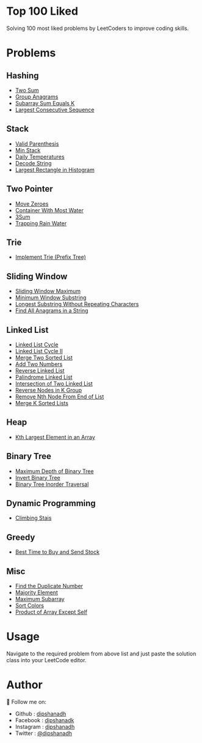 # Top 100 Liked

Solving 100 most liked problems by LeetCoders to improve coding skills.

# Problems

## Hashing

-   [Two Sum](https://github.com/dipshanadh/top-100-liked/blob/main/hashing/two-sum.cpp)
-   [Group Anagrams](https://github.com/dipshanadh/top-100-liked/blob/main/hashing/group-anagrams.cpp)
-   [Subarray Sum Equals K](https://github.com/dipshanadh/top-100-liked/blob/main/hashing/subarray-sum-equals-k.cpp)
-   [Largest Consecutive Sequence](https://github.com/dipshanadh/top-100-liked/blob/main/hashing/longest-consecutive-sequence.cpp)

## Stack

-   [Valid Parenthesis](https://github.com/dipshanadh/top-100-liked/blob/main/stack/valid-parenthesis.cpp)
-   [Min Stack](https://github.com/dipshanadh/top-100-liked/blob/main/stack/min-stack.cpp)
-   [Daily Temperatures](https://github.com/dipshanadh/top-100-liked/blob/main/stack/daily-temperatures.cpp)
-   [Decode String](https://github.com/dipshanadh/top-100-liked/blob/main/stack/decode-string.cpp)
-   [Largest Rectangle in Histogram](https://github.com/dipshanadh/top-100-liked/blob/main/stack/largest-rectangle-in-histogram.cpp)

## Two Pointer

-   [Move Zeroes](https://github.com/dipshanadh/top-100-liked/blob/main/two-pointers/move-zeroes.cpp)
-   [Container With Most Water](https://github.com/dipshanadh/top-100-liked/blob/main/two-pointers/container-with-most-water.cpp)
-   [3Sum](https://github.com/dipshanadh/top-100-liked/blob/main/two-pointers/3sum.cpp)
-   [Trapping Rain Water](https://github.com/dipshanadh/top-100-liked/blob/main/two-pointers/trapping-rainwater.cpp)

## Trie

-   [Implement Trie (Prefix Tree)](https://github.com/dipshanadh/top-100-liked/blob/main/trie/implement-trie.cpp)

## Sliding Window

-   [Sliding Window Maximum](https://github.com/dipshanadh/top-100-liked/blob/main/sliding-window/sliding-window-maximum.cpp)
-   [Minimum Window Substring](https://github.com/dipshanadh/top-100-liked/blob/main/sliding-window/minimum-window-substring.cpp)
-   [Longest Substring Without Repeating Characters](https://github.com/dipshanadh/top-100-liked/blob/main/sliding-window/longest-substring-without-repeating-characters.cpp)
-   [Find All Anagrams in a String](https://github.com/dipshanadh/top-100-liked/blob/main/sliding-window/find-all-anagrams-in-a-string.cpp)

## Linked List

-   [Linked List Cycle](https://github.com/dipshanadh/top-100-liked/blob/main/linked-list/linked-list-cycle.cpp)
-   [Linked List Cycle II](https://github.com/dipshanadh/top-100-liked/blob/main/linked-list/linked-list-cycle-ii.cpp)
-   [Merge Two Sorted List](https://github.com/dipshanadh/top-100-liked/blob/main/linked-list/merge-two-sorted-lists.cpp)
-   [Add Two Numbers](https://github.com/dipshanadh/top-100-liked/blob/main/linked-list/add-two-numbers.cpp)
-   [Reverse Linked List](https://github.com/dipshanadh/top-100-liked/blob/main/linked-list/reverse-linked-list.cpp)
-   [Palindrome Linked List](https://github.com/dipshanadh/top-100-liked/blob/main/linked-list/palindrome-linked-list.cpp)
-   [Intersection of Two Linked List](https://github.com/dipshanadh/top-100-liked/blob/main/linked-list/intersection-of-two-linked-lists.cpp)
-   [Reverse Nodes in K Group](https://github.com/dipshanadh/top-100-liked/blob/main/linked-list/reverse-nodes-in-k-group.cpp)
-   [Remove Nth Node From End of List](https://github.com/dipshanadh/top-100-liked/blob/main/linked-list/remove-nth-node-from-end-of-list.cpp)
-   [Merge K Sorted Lists](https://github.com/dipshanadh/top-100-liked/blob/main/linked-list/merge-k-sorted-lists.cpp)

## Heap

-   [Kth Largest Element in an Array](https://github.com/dipshanadh/top-100-liked/blob/main/heap/kth-largest-element.cpp)

## Binary Tree

-   [Maximum Depth of Binary Tree](https://github.com/dipshanadh/top-100-liked/blob/main/binary-tree/maximum-depth-of-binary-tree.cpp)
-   [Invert Binary Tree](https://github.com/dipshanadh/top-100-liked/blob/main/binary-tree/invert-binary-tree.cpp)
-   [Binary Tree Inorder Traversal](https://github.com/dipshanadh/top-100-liked/blob/main/binary-tree/binary-tree-inorder-traversal.cpp)

## Dynamic Programming

-   [Climbing Stais](https://github.com/dipshanadh/top-100-liked/blob/main/dynamic-programming/climbing-stais.cpp)

## Greedy

-   [Best Time to Buy and Send Stock](https://github.com/dipshanadh/top-100-liked/blob/main/greedy/best-time-to-buy-and-sell-stock.cpp)

## Misc

-   [Find the Duplicate Number](https://github.com/dipshanadh/top-100-liked/main/misc/find-the-duplicate-number.cpp)
-   [Majority Element](https://github.com/dipshanadh/top-100-liked/main/misc/majority-element.cpp)
-   [Maximum Subarray](https://github.com/dipshanadh/top-100-liked/main/misc/maximum-subarray.cpp)
-   [Sort Colors](https://github.com/dipshanadh/top-100-liked/main/misc/sort-colors.cpp)
-   [Product of Array Except Self](https://github.com/dipshanadh/top-100-liked/main/misc/product-of-array-except-self.cpp)

# Usage

Navigate to the required problem from above list and just paste the solution class into your LeetCode editor.

# Author

🛴 Follow me on:

-   Github : [dipshanadh](https://github.com/dipshanadh)
-   Facebook : [dipshanadk](https://facebook.com/dipshanadk)
-   Instagram : [dipshanadh](https://instagram.com/dipshanadh)
-   Twitter : [@dipshanadh](https://twitter.com/@dipshanadh)

